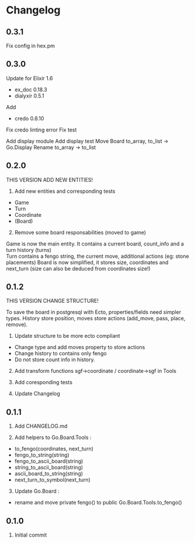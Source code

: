 # Changelog

## 0.3.1

Fix config in hex.pm

## 0.3.0

Update for Elixir 1.6

* ex_doc 0.18.3
* dialyxir 0.5.1

Add 

* credo 0.8.10

Fix credo linting error
Fix test

Add display module
Add display test
Move Board to_array, to_list -> Go.Display
Rename to_array -> to_list

## 0.2.0

THIS VERSION ADD NEW ENTITIES!

1. Add new entities and corresponding tests
  * Game
  * Turn
  * Coordinate
  * (Board)

2. Remove some board responsabilities (moved to game)

Game is now the main entity. It contains a current board, count_info and a turn history (turns)  
Turn contains a fengo string, the current move, additional actions (eg: stone placements)
Board is now simplified, it stores size, coordinates and next_turn
(size can also be deduced from coordinates size!)

## 0.1.2

THIS VERSION CHANGE STRUCTURE! 

To save the board in postgresql with Ecto, properties/fields need simpler types.
History store position, moves store actions (add_move, pass, place, remove).

1. Update structure to be more ecto compliant
  * Change type and add moves property to store actions 
  * Change history to contains only fengo
  * Do not store count info in history.

2. Add transform functions sgf->coordinate / coordinate->sgf in Tools

3. Add coresponding tests

4. Update Changelog

## 0.1.1

1. Add CHANGELOG.md

2. Add helpers to Go.Board.Tools :
  * to_fengo(coordinates, next_turn) 
  * fengo_to_string(string) 
  * fengo_to_ascii_board(string)
  * string_to_ascii_board(string)
  * ascii_board_to_string(string) 
  * next_turn_to_symbol(next_turn)

3. Update Go.Board :
  * rename and move private fengo() to public Go.Board.Tools.to_fengo()

## 0.1.0

1. Initial commit